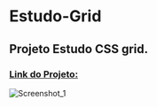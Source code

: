 # Estudo-Grid
## Projeto Estudo CSS grid.
### [Link do Projeto:](https://projeto-grid01.netlify.app/)
![Screenshot_1](https://user-images.githubusercontent.com/64769193/165848159-beb955cf-5973-4ad7-9b4e-5260556699d1.png)

